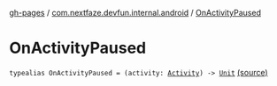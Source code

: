 [gh-pages](../index.md) / [com.nextfaze.devfun.internal.android](index.md) / [OnActivityPaused](./-on-activity-paused.md)

# OnActivityPaused

`typealias OnActivityPaused = (activity: `[`Activity`](https://developer.android.com/reference/android/app/Activity.html)`) -> `[`Unit`](https://kotlinlang.org/api/latest/jvm/stdlib/kotlin/-unit/index.html) [(source)](https://github.com/NextFaze/dev-fun/tree/master/devfun-internal/src/main/java/com/nextfaze/devfun/internal/android/ActivityCallbacks.kt#L11)